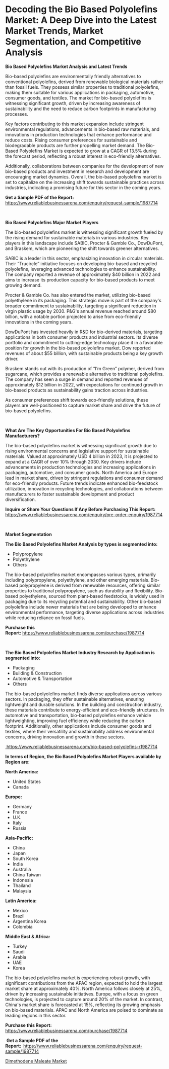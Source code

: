 <p><h1>Decoding the Bio Based Polyolefins Market: A Deep Dive into the Latest Market Trends, Market Segmentation, and Competitive Analysis</h1></p><p><strong>Bio Based Polyolefins Market Analysis and Latest Trends</strong></p>
<p><p>Bio-based polyolefins are environmentally friendly alternatives to conventional polyolefins, derived from renewable biological materials rather than fossil fuels. They possess similar properties to traditional polyolefins, making them suitable for various applications in packaging, automotive, consumer goods, and textiles. The market for bio-based polyolefins is witnessing significant growth, driven by increasing awareness of sustainability and the need to reduce carbon footprints in manufacturing processes.</p><p>Key factors contributing to this market expansion include stringent environmental regulations, advancements in bio-based raw materials, and innovations in production technologies that enhance performance and reduce costs. Rising consumer preferences for sustainable and biodegradable products are further propelling market demand. The Bio-Based Polyolefins Market is expected to grow at a CAGR of 13.5% during the forecast period, reflecting a robust interest in eco-friendly alternatives.</p><p>Additionally, collaborations between companies for the development of new bio-based products and investment in research and development are encouraging market dynamics. Overall, the bio-based polyolefins market is set to capitalize on the increasing shift towards sustainable practices across industries, indicating a promising future for this sector in the coming years.</p></p>
<p><strong>Get a Sample PDF of the Report:&nbsp;</strong> <a href="https://www.reliablebusinessarena.com/enquiry/request-sample/1987714?utm_campaign=2231&utm_medium=2&utm_source=Github&utm_content=ia&utm_term=05022025&utm_id=bio-based-polyolefins">https://www.reliablebusinessarena.com/enquiry/request-sample/1987714</a></p>
<p>&nbsp;</p>
<p><strong>Bio Based Polyolefins Major Market Players</strong></p>
<p><p>The bio-based polyolefins market is witnessing significant growth fueled by the rising demand for sustainable materials in various industries. Key players in this landscape include SABIC, Procter & Gamble Co., DowDuPont, and Braskem, which are pioneering the shift towards greener alternatives.</p><p>SABIC is a leader in this sector, emphasizing innovation in circular materials. Their “Trucircle” initiative focuses on developing bio-based and recycled polyolefins, leveraging advanced technologies to enhance sustainability. The company reported a revenue of approximately $40 billion in 2022 and aims to increase its production capacity for bio-based products to meet growing demand.</p><p>Procter & Gamble Co. has also entered the market, utilizing bio-based polyethylene in its packaging. This strategic move is part of the company's broader commitment to sustainability, targeting a significant reduction in virgin plastic usage by 2030. P&G's annual revenue reached around $80 billion, with a notable portion projected to arise from eco-friendly innovations in the coming years.</p><p>DowDuPont has invested heavily in R&D for bio-derived materials, targeting applications in both consumer products and industrial sectors. Its diverse portfolio and commitment to cutting-edge technology place it in a favorable position for growth in the bio-based polyolefins market. Dow reported revenues of about $55 billion, with sustainable products being a key growth driver.</p><p>Braskem stands out with its production of “I’m Green” polymer, derived from sugarcane, which provides a renewable alternative to traditional polyolefins. The company has seen a surge in demand and reported revenues of approximately $12 billion in 2022, with expectations for continued growth in bio-based products as sustainability gains traction across industries.</p><p>As consumer preferences shift towards eco-friendly solutions, these players are well-positioned to capture market share and drive the future of bio-based polyolefins.</p></p>
<p>&nbsp;</p>
<p><strong>What Are The Key Opportunities For Bio Based Polyolefins Manufacturers?</strong></p>
<p><p>The bio-based polyolefins market is witnessing significant growth due to rising environmental concerns and legislative support for sustainable materials. Valued at approximately USD 4 billion in 2023, it is projected to expand at a CAGR of over 10% through 2030. Key drivers include advancements in production technologies and increasing applications in packaging, automotive, and consumer goods. North America and Europe lead in market share, driven by stringent regulations and consumer demand for eco-friendly products. Future trends indicate enhanced bio-feedstock utilization, innovation in recycling technologies, and collaborations between manufacturers to foster sustainable development and product diversification.</p></p>
<p><strong>Inquire or Share Your Questions If Any Before Purchasing This Report:</strong> <a href="https://www.reliablebusinessarena.com/enquiry/pre-order-enquiry/1987714?utm_campaign=2231&utm_medium=2&utm_source=Github&utm_content=ia&utm_term=05022025&utm_id=bio-based-polyolefins">https://www.reliablebusinessarena.com/enquiry/pre-order-enquiry/1987714</a></p>
<p>&nbsp;</p>
<p><strong>Market Segmentation</strong></p>
<p><strong>The Bio Based Polyolefins Market Analysis by types is segmented into:</strong></p>
<p><ul><li>Polypropylene</li><li>Polyethylene</li><li>Others</li></ul></p>
<p><p>The bio-based polyolefins market encompasses various types, primarily including polypropylene, polyethylene, and other emerging materials. Bio-based polypropylene is derived from renewable resources, offering similar properties to traditional polypropylene, such as durability and flexibility. Bio-based polyethylene, sourced from plant-based feedstocks, is widely used in packaging due to its recycling potential and sustainability. Other bio-based polyolefins include newer materials that are being developed to enhance environmental performance, targeting diverse applications across industries while reducing reliance on fossil fuels.</p></p>
<p><strong>Purchase this Report:&nbsp;</strong><a href="https://www.reliablebusinessarena.com/purchase/1987714?utm_campaign=2231&utm_medium=2&utm_source=Github&utm_content=ia&utm_term=05022025&utm_id=bio-based-polyolefins">https://www.reliablebusinessarena.com/purchase/1987714</a></p>
<p>&nbsp;</p>
<p><strong>The Bio Based Polyolefins Market Industry Research by Application is segmented into:</strong></p>
<p><ul><li>Packaging</li><li>Building & Construction</li><li>Automotive & Transportation</li><li>Others</li></ul></p>
<p><p>The bio-based polyolefins market finds diverse applications across various sectors. In packaging, they offer sustainable alternatives, ensuring lightweight and durable solutions. In the building and construction industry, these materials contribute to energy-efficient and eco-friendly structures. In automotive and transportation, bio-based polyolefins enhance vehicle lightweighting, improving fuel efficiency while reducing the carbon footprint. Additionally, other applications include consumer goods and textiles, where their versatility and sustainability address environmental concerns, driving innovation and growth in these sectors.</p></p>
<p><a href="https://www.reliablebusinessarena.com/bio-based-polyolefins-r1987714?utm_campaign=2231&utm_medium=2&utm_source=Github&utm_content=ia&utm_term=05022025&utm_id=bio-based-polyolefins">&nbsp;https://www.reliablebusinessarena.com/bio-based-polyolefins-r1987714</a></p>
<p><strong>In terms of Region, the Bio Based Polyolefins Market Players available by Region are:</strong></p>
<p>
    <p> <strong> North America: </strong>
        <ul>
            <li>United States</li>
            <li>Canada</li>
        </ul>
        </p> 
    <p> <strong> Europe: </strong>
        <ul>
            <li>Germany</li>
            <li>France</li>
            <li>U.K.</li>
            <li>Italy</li>
            <li>Russia</li>
        </ul>
        </p> 
    <p> <strong> Asia-Pacific: </strong>
        <ul>
            <li>China</li>
            <li>Japan</li>
            <li>South Korea</li>
            <li>India</li>
            <li>Australia</li>
            <li>China Taiwan</li>
            <li>Indonesia</li>
            <li>Thailand</li>
            <li>Malaysia</li>
        </ul>
        </p> 
    <p> <strong> Latin America: </strong>
        <ul>
            <li>Mexico</li>
            <li>Brazil</li>
            <li>Argentina Korea</li>
            <li>Colombia</li>
        </ul>
        </p> 
    <p> <strong> Middle East & Africa: </strong>
        <ul>
            <li>Turkey</li>
            <li>Saudi</li>
            <li>Arabia</li>
            <li>UAE</li>
            <li>Korea</li>
        </ul>
    </p>
    </p>
<p><p>The bio-based polyolefins market is experiencing robust growth, with significant contributions from the APAC region, expected to hold the largest market share at approximately 40%. North America follows closely at 25%, driven by increasing sustainable initiatives. Europe, with a focus on green technologies, is projected to capture around 20% of the market. In contrast, China's market share is forecasted at 15%, reflecting its growing emphasis on bio-based materials. APAC and North America are poised to dominate as leading regions in this sector.</p></p>
<p><strong>Purchase this Report: </strong><a href="https://www.reliablebusinessarena.com/purchase/1987714?utm_campaign=2231&utm_medium=2&utm_source=Github&utm_content=ia&utm_term=05022025&utm_id=bio-based-polyolefins">https://www.reliablebusinessarena.com/purchase/1987714</a></p>
<p>&nbsp;<strong>Get a Sample PDF of the Report:&nbsp;&nbsp;</strong><a href="https://www.reliablebusinessarena.com/enquiry/request-sample/1987714?utm_campaign=2231&utm_medium=2&utm_source=Github&utm_content=ia&utm_term=05022025&utm_id=bio-based-polyolefins">https://www.reliablebusinessarena.com/enquiry/request-sample/1987714</a></p>
<p><strong></strong></p>
<p><p><a href="https://github.com/ParvinKhatun77/Market-Research-Report-List-1/blob/main/dimethodene-maleate-market.md?utm_campaign=2231&utm_medium=2&utm_source=Github&utm_content=ia&utm_term=05022025&utm_id=bio-based-polyolefins">Dimethodene Maleate Market</a></p></p>
